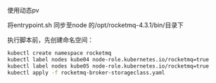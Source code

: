 使用动态pv

将entrypoint.sh 同步至node 的/opt/rocketmq-4.3.1/bin/目录下

执行脚本前，先创建命名空间：

```bash
kubectl create namespace rocketmq
kubectl label nodes kube04 node-role.kubernetes.io/rocketmq=true
kubectl label nodes kube05 node-role.kubernetes.io/rocketmq=true
kubectl apply -f rocketmq-broker-storageclass.yaml
```
